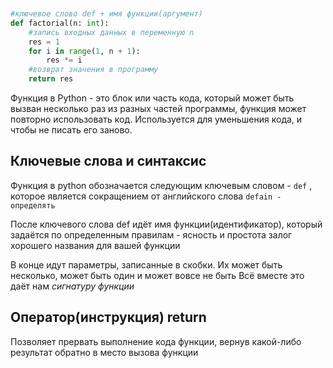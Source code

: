 
```python


#ключевое слово def + имя функции(аргумент)
def factorial(n: int):
    #запись входных данных в переменную n
    res = 1
    for i in range(1, n + 1):
        res *= i
    #возврат значения в программу   
    return res

```

Функция в Python - это блок или часть кода, который может быть вызван несколько раз из разных частей программы, функция может повторно использовать код. Используется для уменьшения кода, и чтобы не писать его заново.
## Ключевые слова и синтаксис
Функция в python обозначается следующим ключевым словом - `def` , которое является сокращением от английского слова `defain - определять` 

После ключевого слова def идёт имя функции(идентификатор), который задаётся по определенным правилам - ясность и простота залог хорошего названия для вашей функции 

В конце идут параметры, записанные в скобки. Их может быть несколько, может быть один и может вовсе не быть 
Всё вместе это даёт нам *сигнатуру функции*
## Оператор(инструкция) return

Позволяет прервать выполнение кода функции, вернув какой-либо результат обратно в место вызова функции